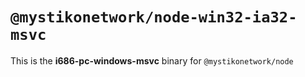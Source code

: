 # `@mystikonetwork/node-win32-ia32-msvc`

This is the **i686-pc-windows-msvc** binary for `@mystikonetwork/node`
